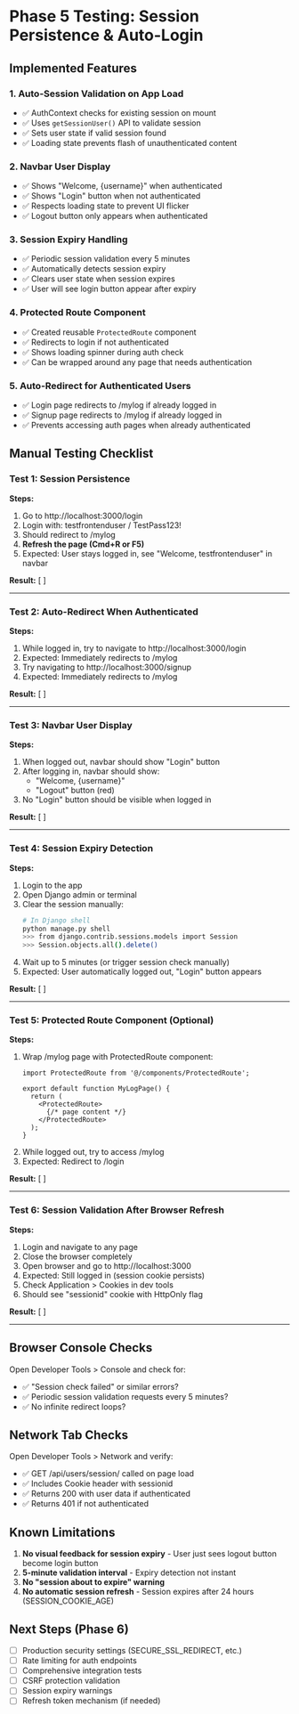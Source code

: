 # Phase 5 Testing: Session Persistence & Auto-Login

## Implemented Features

### 1. Auto-Session Validation on App Load
- ✅ AuthContext checks for existing session on mount
- ✅ Uses `getSessionUser()` API to validate session
- ✅ Sets user state if valid session found
- ✅ Loading state prevents flash of unauthenticated content

### 2. Navbar User Display
- ✅ Shows "Welcome, {username}" when authenticated
- ✅ Shows "Login" button when not authenticated
- ✅ Respects loading state to prevent UI flicker
- ✅ Logout button only appears when authenticated

### 3. Session Expiry Handling
- ✅ Periodic session validation every 5 minutes
- ✅ Automatically detects session expiry
- ✅ Clears user state when session expires
- ✅ User will see login button appear after expiry

### 4. Protected Route Component
- ✅ Created reusable `ProtectedRoute` component
- ✅ Redirects to login if not authenticated
- ✅ Shows loading spinner during auth check
- ✅ Can be wrapped around any page that needs authentication

### 5. Auto-Redirect for Authenticated Users
- ✅ Login page redirects to /mylog if already logged in
- ✅ Signup page redirects to /mylog if already logged in
- ✅ Prevents accessing auth pages when already authenticated

## Manual Testing Checklist

### Test 1: Session Persistence
**Steps:**
1. Go to http://localhost:3000/login
2. Login with: testfrontenduser / TestPass123!
3. Should redirect to /mylog
4. **Refresh the page (Cmd+R or F5)**
5. Expected: User stays logged in, see "Welcome, testfrontenduser" in navbar

**Result:** [ ]

---

### Test 2: Auto-Redirect When Authenticated
**Steps:**
1. While logged in, try to navigate to http://localhost:3000/login
2. Expected: Immediately redirects to /mylog
3. Try navigating to http://localhost:3000/signup
4. Expected: Immediately redirects to /mylog

**Result:** [ ]

---

### Test 3: Navbar User Display
**Steps:**
1. When logged out, navbar should show "Login" button
2. After logging in, navbar should show:
   - "Welcome, {username}"
   - "Logout" button (red)
3. No "Login" button should be visible when logged in

**Result:** [ ]

---

### Test 4: Session Expiry Detection
**Steps:**
1. Login to the app
2. Open Django admin or terminal
3. Clear the session manually:
   ```bash
   # In Django shell
   python manage.py shell
   >>> from django.contrib.sessions.models import Session
   >>> Session.objects.all().delete()
   ```
4. Wait up to 5 minutes (or trigger session check manually)
5. Expected: User automatically logged out, "Login" button appears

**Result:** [ ]

---

### Test 5: Protected Route Component (Optional)
**Steps:**
1. Wrap /mylog page with ProtectedRoute component:
   ```tsx
   import ProtectedRoute from '@/components/ProtectedRoute';
   
   export default function MyLogPage() {
     return (
       <ProtectedRoute>
         {/* page content */}
       </ProtectedRoute>
     );
   }
   ```
2. While logged out, try to access /mylog
3. Expected: Redirect to /login

**Result:** [ ]

---

### Test 6: Session Validation After Browser Refresh
**Steps:**
1. Login and navigate to any page
2. Close the browser completely
3. Open browser and go to http://localhost:3000
4. Expected: Still logged in (session cookie persists)
5. Check Application > Cookies in dev tools
6. Should see "sessionid" cookie with HttpOnly flag

**Result:** [ ]

---

## Browser Console Checks

Open Developer Tools > Console and check for:
- ✅ "Session check failed" or similar errors?
- ✅ Periodic session validation requests every 5 minutes?
- ✅ No infinite redirect loops?

## Network Tab Checks

Open Developer Tools > Network and verify:
- ✅ GET /api/users/session/ called on page load
- ✅ Includes Cookie header with sessionid
- ✅ Returns 200 with user data if authenticated
- ✅ Returns 401 if not authenticated

## Known Limitations

1. **No visual feedback for session expiry** - User just sees logout button become login button
2. **5-minute validation interval** - Expiry detection not instant
3. **No "session about to expire" warning**
4. **No automatic session refresh** - Session expires after 24 hours (SESSION_COOKIE_AGE)

## Next Steps (Phase 6)

- [ ] Production security settings (SECURE_SSL_REDIRECT, etc.)
- [ ] Rate limiting for auth endpoints
- [ ] Comprehensive integration tests
- [ ] CSRF protection validation
- [ ] Session expiry warnings
- [ ] Refresh token mechanism (if needed)
